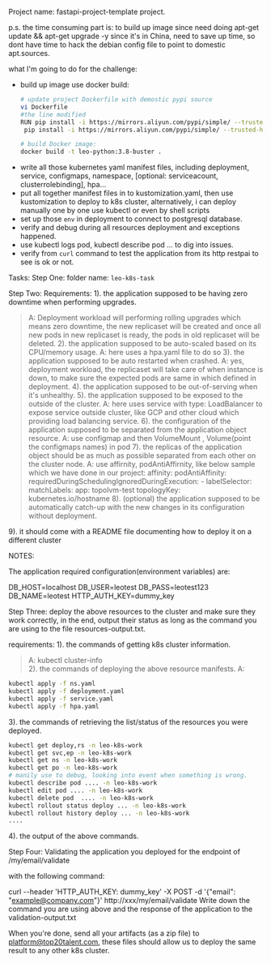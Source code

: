 Project name: fastapi-project-template project.

p.s.
the time consuming part is: to build up image since need doing apt-get update && apt-get upgrade -y since it's in China, need to save up time, so dont have time to hack the debian config file to point to domestic apt.sources.

what I'm going to do for the challenge:
* build up image use docker build:
	```bash
	# update project Dockerfile with demostic pypi source
	vi Dockerfile
	#the line modified
	RUN pip install -i https://mirrors.aliyun.com/pypi/simple/ --trusted-host=mirrors.aliyun.com --upgrade pip \ 
	 pip install -i https://mirrors.aliyun.com/pypi/simple/ --trusted-host=mirrors.aliyun.com pytest psycopg2 cython && pip install poetry && poetry install

	# build Docker image: 
	docker build -t leo-python:3.8-buster .
	```
* write all those kubernetes yaml manifest files, including deployment, service, configmaps, namespace, [optional: serviceacount, clusterrolebinding], hpa... 
* put all together manifest files in to kustomization.yaml, then use kustomization to deploy to k8s cluster, alternatively, i can deploy manually one by one use kubectl or even by shell scripts
* set up those `env` in deployment to connect to postgresql database.
* verify and debug during all resources deployment and exceptions happened.
* use kubectl logs pod, kubectl describe pod ...  to dig into issues. 
* verify from `curl` command to test the application from its http restpai to see is ok or not.

Tasks:
Step One:
folder name: `leo-k8s-task`

Step Two:
Requirements:
1). the application supposed to be having zero downtime when performing upgrades.
> A: Deployment workload will performing rolling upgrades which means zero downtime, the new replicaset will be created and once all new pods in new replicaset is ready, the pods in old replicaset will be deleted.
2). the application supposed to be auto-scaled based on its CPU/memory usage.
> A: here uses a hpa.yaml file to do so
3). the application supposed to be auto restarted when crashed.
> A: yes, deployment workload, the replicaset will take care of when instance is down, to make sure the expected pods are same in which defined in deployment.
4). the application supposed to be out-of-serving when it's unhealthy.
5). the application supposed to be exposed to the outside of the cluster.
> A: here uses service with type: LoadBalancer to expose service outside cluster, like GCP and other cloud which providing load balancing service.
6). the configuration of the application supposed to be separated from the application object resource.
> A: use configmap and then VolumeMount , Volume(point the configmaps names) in pod
7). the replicas of the application object should be as much as possible separated from each other on the cluster node.
> A: use affirnity, podAntiAffirnity, like below sample which we have done in our project:
      affinity:
        podAntiAffinity:
          requiredDuringSchedulingIgnoredDuringExecution:
          - labelSelector:
              matchLabels:
                app: topolvm-test
            topologyKey: kubernetes.io/hostname
8). (optional) the application supposed to be automatically catch-up with the new changes in its configuration without deployment.

9). it should come with a README file documenting how to deploy it on a different cluster

NOTES:

The application required configuration(environment variables) are:

DB_HOST=localhost
DB_USER=leotest
DB_PASS=leotest123
DB_NAME=leotest
HTTP_AUTH_KEY=dummy_key

Step Three:
deploy the above resources to the cluster and make sure they work correctly, in the end, output their status as long as the command you are using to the file resources-output.txt.

requirements:
1). the commands of getting k8s cluster information.
> A: kubectl cluster-info   
2). the commands of deploying the above resource manifests.
> A: 
```bash
kubectl apply -f ns.yaml
kubectl apply -f deployment.yaml
kubectl apply -f service.yaml
kubectl apply -f hpa.yaml
```
3). the commands of retrieving the list/status of the resources you were deployed.
```bash
kubectl get deploy,rs -n leo-k8s-work
kubectl get svc,ep -n leo-k8s-work
kubectl get ns -n leo-k8s-work
kubectl get po -n leo-k8s-work
# manily use to debug, looking into event when something is wrong.
kubectl describe pod .... -n leo-k8s-work
kubectl edit pod .... -n leo-k8s-work
kubectl delete pod  .... -n leo-k8s-work
kubectl rollout status deploy ... -n leo-k8s-work
kubectl rollout history deploy ... -n leo-k8s-work
....

```
4). the output of the above commands.

Step Four:
Validating the application you deployed for the endpoint of /my/email/validate

with the following command:

curl --header 'HTTP_AUTH_KEY: dummy_key' -X POST -d '{"email": "example@company.com"}' http://xxx/my/email/validate
Write down the command you are using above and the response of the application to the validation-output.txt

When you're done, send all your artifacts (as a zip file) to platform@top20talent.com, these files should allow us to deploy the same result to any other k8s cluster.
